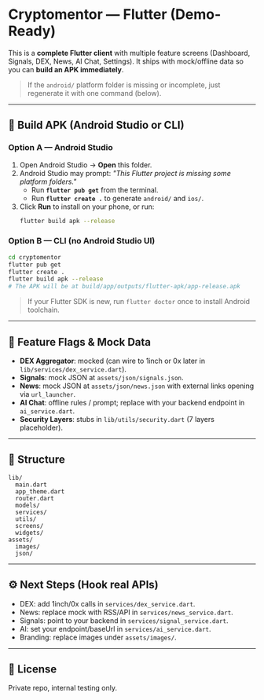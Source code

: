 # Cryptomentor — Flutter (Demo-Ready)

This is a **complete Flutter client** with multiple feature screens (Dashboard, Signals, DEX, News, AI Chat, Settings).
It ships with mock/offline data so you can **build an APK immediately**.

> If the `android/` platform folder is missing or incomplete, just regenerate it with one command (below).

---

## 🚀 Build APK (Android Studio or CLI)

### Option A — Android Studio
1. Open Android Studio → **Open** this folder.
2. Android Studio may prompt: *"This Flutter project is missing some platform folders."*
   - Run **`flutter pub get`** from the terminal.
   - Run **`flutter create .`** to generate `android/` and `ios/`.
3. Click **Run** to install on your phone, or run:  
   ```bash
   flutter build apk --release
   ```

### Option B — CLI (no Android Studio UI)
```bash
cd cryptomentor
flutter pub get
flutter create .
flutter build apk --release
# The APK will be at build/app/outputs/flutter-apk/app-release.apk
```

> If your Flutter SDK is new, run `flutter doctor` once to install Android toolchain.

---

## 🔐 Feature Flags & Mock Data
- **DEX Aggregator**: mocked (can wire to 1inch or 0x later in `lib/services/dex_service.dart`).
- **Signals**: mock JSON at `assets/json/signals.json`.
- **News**: mock JSON at `assets/json/news.json` with external links opening via `url_launcher`.
- **AI Chat**: offline rules / prompt; replace with your backend endpoint in `ai_service.dart`.
- **Security Layers**: stubs in `lib/utils/security.dart` (7 layers placeholder).

---

## 🧭 Structure
```
lib/
  main.dart
  app_theme.dart
  router.dart
  models/
  services/
  utils/
  screens/
  widgets/
assets/
  images/
  json/
```

---

## ⚙️ Next Steps (Hook real APIs)
- DEX: add 1inch/0x calls in `services/dex_service.dart`.
- News: replace mock with RSS/API in `services/news_service.dart`.
- Signals: point to your backend in `services/signal_service.dart`.
- AI: set your endpoint/baseUrl in `services/ai_service.dart`.
- Branding: replace images under `assets/images/`.

---

## 📝 License
Private repo, internal testing only.
